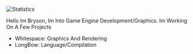 ![Statistics](https://github-readme-stats.vercel.app/api?username=Bryson-C&show_icons=true&theme=radical&color=black)


Hello Im Bryson, Im Into Game Engine Development/Graphics.
Im Working On A Few Projects
 - Whitespace: Graphics And Rendering
 - LongBow: Language/Compilation



<!---
- 👋 Hi, I’m @Bryson-C
- 👀 I’m interested in ...
- 🌱 I’m currently learning ...
- 💞️ I’m looking to collaborate on ...
- 📫 How to reach me ...

Bryson-C/Bryson-C is a ✨ special ✨ repository because its `README.md` (this file) appears on your GitHub profile.
You can click the Preview link to take a look at your changes.
--->
